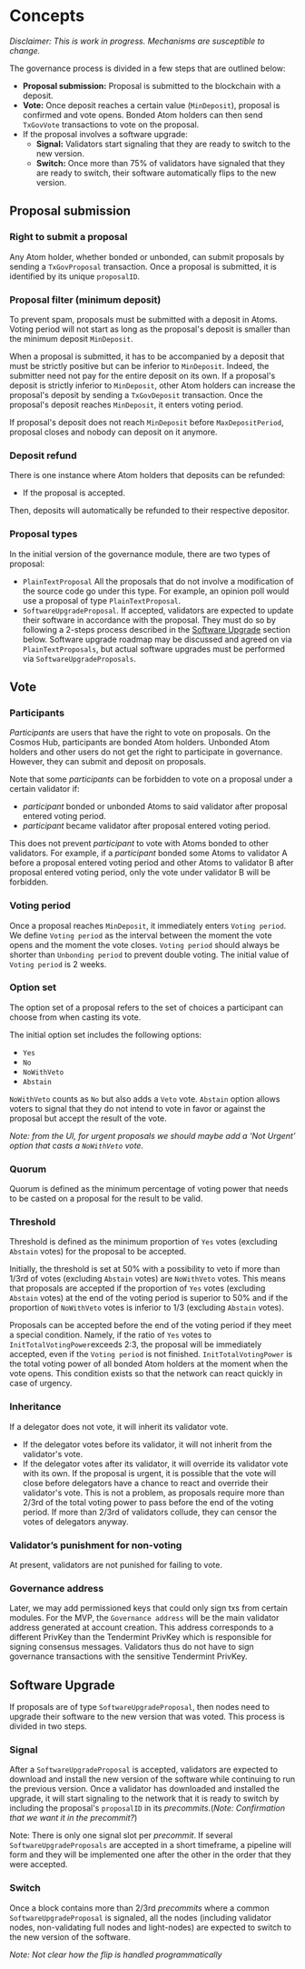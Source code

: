 # Concepts

*Disclaimer: This is work in progress. Mechanisms are susceptible to change.*

The governance process is divided in a few steps that are outlined below:

* **Proposal submission:** Proposal is submitted to the blockchain with a 
  deposit.
* **Vote:** Once deposit reaches a certain value (`MinDeposit`), proposal is 
  confirmed and vote opens. Bonded Atom holders can then send `TxGovVote` 
  transactions to vote on the proposal.
* If the proposal involves a software upgrade:
  * **Signal:** Validators start signaling that they are ready to switch to the
    new version.
  * **Switch:** Once more than 75% of validators have signaled that they are 
    ready to switch, their software automatically flips to the new version.

## Proposal submission

### Right to submit a proposal

Any Atom holder, whether bonded or unbonded, can submit proposals by sending a 
`TxGovProposal` transaction. Once a proposal is submitted, it is identified by 
its unique `proposalID`.

### Proposal filter (minimum deposit)

To prevent spam, proposals must be submitted with a deposit in Atoms. Voting 
period will not start as long as the proposal's deposit is smaller than the 
minimum deposit `MinDeposit`.

When a proposal is submitted, it has to be accompanied by a deposit that must 
be strictly positive but can be inferior to `MinDeposit`. Indeed, the submitter
need not pay for the entire deposit on its own. If a proposal's deposit is 
strictly inferior to `MinDeposit`, other Atom holders can increase the 
proposal's deposit by sending a `TxGovDeposit` transaction. Once the proposal's deposit reaches `MinDeposit`, it enters voting period. 

If proposal's deposit does not reach `MinDeposit` before `MaxDepositPeriod`, proposal closes and nobody can deposit on it anymore.

### Deposit refund

There is one instance where Atom holders that deposits can be refunded:
* If the proposal is accepted.

Then, deposits will automatically be refunded to their respective depositor.

### Proposal types

In the initial version of the governance module, there are two types of 
proposal:
* `PlainTextProposal` All the proposals that do not involve a modification of 
  the source code go under this type. For example, an opinion poll would use a 
  proposal of type `PlainTextProposal`.
* `SoftwareUpgradeProposal`. If accepted, validators are expected to update 
  their software in accordance with the proposal. They must do so by following 
  a 2-steps process described in the [Software Upgrade](#software-upgrade) 
  section below. Software upgrade roadmap may be discussed and agreed on via 
  `PlainTextProposals`, but actual software upgrades must be performed via 
  `SoftwareUpgradeProposals`.


## Vote

### Participants

*Participants* are users that have the right to vote on proposals. On the 
Cosmos Hub, participants are bonded Atom holders. Unbonded Atom holders and 
other users do not get the right to participate in governance. However, they 
can submit and deposit on proposals.

Note that some *participants* can be forbidden to vote on a proposal under a 
certain validator if:
* *participant* bonded or unbonded Atoms to said validator after proposal 
  entered voting period.
* *participant* became validator after proposal entered voting period.

This does not prevent *participant* to vote with Atoms bonded to other 
validators. For example, if a *participant* bonded some Atoms to validator A 
before a proposal entered voting period and other Atoms to validator B after 
proposal entered voting period, only the vote under validator B will be 
forbidden.

### Voting period

Once a proposal reaches `MinDeposit`, it immediately enters `Voting period`. We
define `Voting period` as the interval between the moment the vote opens and
the moment the vote closes. `Voting period` should always be shorter than 
`Unbonding period` to prevent double voting. The initial value of 
`Voting period` is 2 weeks.

### Option set

The option set of a proposal refers to the set of choices a participant can 
choose from when casting its vote.

The initial option set includes the following options: 
- `Yes`
- `No`
- `NoWithVeto` 
- `Abstain` 

`NoWithVeto` counts as `No` but also adds a `Veto` vote. `Abstain` option 
allows voters to signal that they do not intend to vote in favor or against the
proposal but accept the result of the vote. 

*Note: from the UI, for urgent proposals we should maybe add a ‘Not Urgent’ 
option that casts a `NoWithVeto` vote.*

### Quorum 

Quorum is defined as the minimum percentage of voting power that needs to be 
casted on a proposal for the result to be valid. 

### Threshold

Threshold is defined as the minimum proportion of `Yes` votes (excluding 
`Abstain` votes) for the proposal to be accepted.

Initially, the threshold is set at 50% with a possibility to veto if more than
1/3rd of votes (excluding `Abstain` votes) are `NoWithVeto` votes. This means 
that proposals are accepted if the proportion of `Yes` votes (excluding 
`Abstain` votes) at the end of the voting period is superior to 50% and if the 
proportion of `NoWithVeto` votes is inferior to 1/3 (excluding `Abstain` 
votes).

Proposals can be accepted before the end of the voting period if they meet a special condition. Namely, if the ratio of `Yes` votes to `InitTotalVotingPower`exceeds 2:3, the proposal will be immediately accepted, even if the `Voting period` is not finished. `InitTotalVotingPower` is the total voting power of all bonded Atom holders at the moment when the vote opens. 
This condition exists so that the network can react quickly in case of urgency.

### Inheritance

If a delegator does not vote, it will inherit its validator vote.

* If the delegator votes before its validator, it will not inherit from the 
  validator's vote.
* If the delegator votes after its validator, it will override its validator 
  vote with its own. If the proposal is urgent, it is possible 
  that the vote will close before delegators have a chance to react and 
  override their validator's vote. This is not a problem, as proposals require more than 2/3rd of the total voting power to pass before the end of the voting period. If more than 2/3rd of validators collude, they can censor the votes of delegators anyway.

### Validator’s punishment for non-voting

At present, validators are not punished for failing to vote.

### Governance address

Later, we may add permissioned keys that could only sign txs from certain modules. For the MVP, the `Governance address` will be the main validator address generated at account creation. This address corresponds to a different PrivKey than the Tendermint PrivKey which is responsible for signing consensus messages. Validators thus do not have to sign governance transactions with the sensitive Tendermint PrivKey.

## Software Upgrade

If proposals are of type `SoftwareUpgradeProposal`, then nodes need to upgrade 
their software to the new version that was voted. This process is divided in 
two steps.

### Signal

After a `SoftwareUpgradeProposal` is accepted, validators are expected to 
download and install the new version of the software while continuing to run 
the previous version. Once a validator has downloaded and installed the 
upgrade, it will start signaling to the network that it is ready to switch by 
including the proposal's `proposalID` in its *precommits*.(*Note: Confirmation 
that we want it in the precommit?*)

Note: There is only one signal slot per *precommit*. If several 
`SoftwareUpgradeProposals` are accepted in a short timeframe, a pipeline will 
form and they will be implemented one after the other in the order that they 
were accepted.

### Switch

Once a block contains more than 2/3rd *precommits* where a common 
`SoftwareUpgradeProposal` is signaled, all the nodes (including validator 
nodes, non-validating full nodes and light-nodes) are expected to switch to the
new version of the software. 

*Note: Not clear how the flip is handled programmatically*

